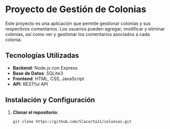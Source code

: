 # Proyecto de Gestión de Colonias

Este proyecto es una aplicación que permite gestionar colonias y sus respectivos comentarios. Los usuarios pueden agregar, modificar y eliminar colonias, así como ver y gestionar los comentarios asociados a cada colonia.

## Tecnologías Utilizadas

- **Backend**: Node.js con Express
- **Base de Datos**: SQLite3
- **Frontend**: HTML, CSS, JavaScript
- **API**: RESTful API

## Instalación y Configuración


1. **Clonar el repositorio**:
   ```bash
   git clone https://github.com/Slacarta11/colonias.git
